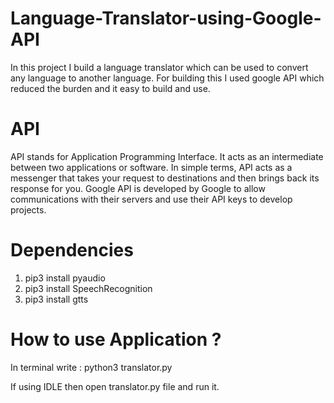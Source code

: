 # Language-Translator-using-Google-API
In this project I build a language translator which can be used to convert any language to another language. For building this I used google API which reduced the burden and it easy to build and use.

# API 
API stands for Application Programming Interface. It acts as an intermediate between two applications or software. In simple terms, API acts as a messenger that takes your request to destinations and then brings back its response for you. Google API is developed by Google to allow communications with their servers and use their API keys to develop projects.

# Dependencies
1. pip3 install pyaudio
2. pip3 install SpeechRecognition
3. pip3 install gtts

# How to use Application ?
In terminal write : python3 translator.py

If using IDLE then open translator.py file and run it.




